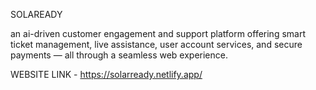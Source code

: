 SOLAREADY

an ai-driven customer engagement and support platform offering smart ticket management, live assistance, user account services, and secure payments — all through a seamless web experience.

WEBSITE LINK - https://solarready.netlify.app/

